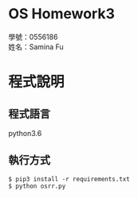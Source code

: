 OS Homework3
===
  
學號：0556186  
姓名：Samina Fu  
# 程式說明  
## 程式語言  
python3.6  
## 執行方式  
```python=  
$ pip3 install -r requirements.txt
$ python osrr.py
```
